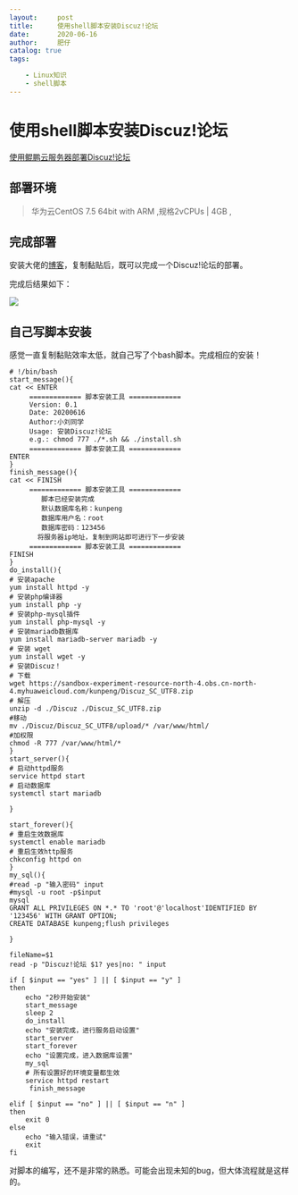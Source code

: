 ```yaml
---
layout:     post
title:      使用shell脚本安装Discuz!论坛
date:       2020-06-16
author:     肥仔
catalog: true
tags:

    - Linux知识
    - shell脚本
--- 
```



# 使用shell脚本安装Discuz!论坛
[使用鲲鹏云服务器部署Discuz!论坛](https://bbs.huaweicloud.com/blogs/163340)

## 部署环境
 
> 华为云CentOS 7.5 64bit with ARM ,规格2vCPUs | 4GB ,

## 完成部署
安装大佬的[博客](https://bbs.huaweicloud.com/blogs/163340)，复制黏贴后，既可以完成一个Discuz!论坛的部署。

完成后结果如下：

<img src ="https://daniao2017.github.io/img/in_post/asserts/论坛完成图.jpg">

## 自己写脚本安装

感觉一直复制黏贴效率太低，就自己写了个bash脚本。完成相应的安装！

```
# !/bin/bash
start_message(){
cat << ENTER
     ============= 脚本安装工具 =============
     Version: 0.1
     Date: 20200616
     Author:小刘同学
     Usage: 安装Discuz!论坛
     e.g.: chmod 777 ./*.sh && ./install.sh
     ============= 脚本安装工具 =============
ENTER
}
finish_message(){
cat << FINISH
     ============= 脚本安装工具 =============
        脚本已经安装完成
        默认数据库名称：kunpeng
        数据库用户名：root
        数据库密码：123456
       将服务器ip地址，复制到网站即可进行下一步安装
     ============= 脚本安装工具 =============
FINISH
}
do_install(){
# 安装apache
yum install httpd -y
# 安装php编译器
yum install php -y
# 安装php-mysql插件
yum install php-mysql -y
# 安装mariadb数据库
yum install mariadb-server mariadb -y
# 安装 wget
yum install wget -y
# 安装Discuz！
# 下载
wget https://sandbox-experiment-resource-north-4.obs.cn-north-4.myhuaweicloud.com/kunpeng/Discuz_SC_UTF8.zip
# 解压
unzip -d ./Discuz ./Discuz_SC_UTF8.zip
#移动
mv ./Discuz/Discuz_SC_UTF8/upload/* /var/www/html/
#加权限
chmod -R 777 /var/www/html/*
}
start_server(){
# 启动httpd服务
service httpd start
# 启动数据库
systemctl start mariadb

}

start_forever(){
# 重启生效数据库
systemctl enable mariadb
# 重启生效http服务
chkconfig httpd on
}
my_sql(){
#read -p "输入密码" input
#mysql -u root -p$input
mysql
GRANT ALL PRIVILEGES ON *.* TO 'root'@'localhost'IDENTIFIED BY '123456' WITH GRANT OPTION;
CREATE DATABASE kunpeng;flush privileges

}

fileName=$1
read -p "Discuz!论坛 $1? yes|no: " input

if [ $input == "yes" ] || [ $input == "y" ]
then
    echo "2秒开始安装"
    start_message
    sleep 2
    do_install
    echo "安装完成，进行服务启动设置"
    start_server
    start_forever
    echo "设置完成，进入数据库设置"
    my_sql
    # 所有设置好的环境变量都生效
    service httpd restart
     finish_message

elif [ $input == "no" ] || [ $input == "n" ]
then
    exit 0
else
    echo "输入错误，请重试"
    exit
fi
```

对脚本的编写，还不是非常的熟悉。可能会出现未知的bug，但大体流程就是这样的。





